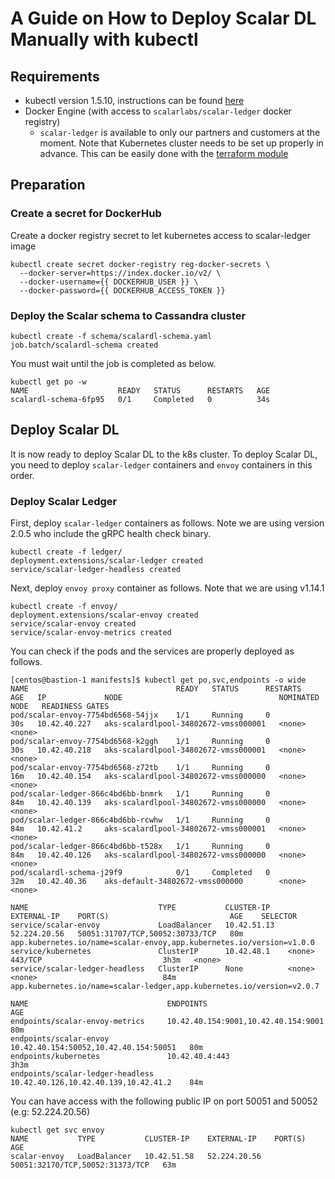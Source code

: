 # A Guide on How to Deploy Scalar DL Manually with kubectl

## Requirements

* kubectl version 1.5.10, instructions can be found [here](https://kubernetes.io/docs/tasks/tools/install-kubectl/)
* Docker Engine (with access to `scalarlabs/scalar-ledger` docker registry)
  * `scalar-ledger` is available to only our partners and customers at the moment.
Note that Kubernetes cluster needs to be set up properly in advance. This can be easily done with the [terraform module](../../docs/README.md)

## Preparation

### Create a secret for DockerHub

Create a docker registry secret to let kubernetes access to scalar-ledger image

```console
kubectl create secret docker-registry reg-docker-secrets \
  --docker-server=https://index.docker.io/v2/ \
  --docker-username={{ DOCKERHUB_USER }} \
  --docker-password={{ DOCKERHUB_ACCESS_TOKEN }}
```

### Deploy the Scalar schema to Cassandra cluster

```console
kubectl create -f schema/scalardl-schema.yaml
job.batch/scalardl-schema created
```

You must wait until the job is completed as below.

```console
kubectl get po -w
NAME                    READY   STATUS      RESTARTS   AGE
scalardl-schema-6fp95   0/1     Completed   0          34s
```

## Deploy Scalar DL

It is now ready to deploy Scalar DL to the k8s cluster. To deploy Scalar DL, you need to deploy `scalar-ledger` containers and `envoy` containers in this order.

### Deploy Scalar Ledger

First, deploy `scalar-ledger` containers as follows. Note we are using version 2.0.5 who include the gRPC health check binary.

```console
kubectl create -f ledger/
deployment.extensions/scalar-ledger created
service/scalar-ledger-headless created
```

Next, deploy `envoy proxy` container as follows. Note that we are using v1.14.1

```console
kubectl create -f envoy/
deployment.extensions/scalar-envoy created
service/scalar-envoy created
service/scalar-envoy-metrics created
```

You can check if the pods and the services are properly deployed as follows.

```console
[centos@bastion-1 manifests]$ kubectl get po,svc,endpoints -o wide
NAME                                 READY   STATUS      RESTARTS   AGE   IP             NODE                                   NOMINATED NODE   READINESS GATES
pod/scalar-envoy-7754bd6568-54jjx    1/1     Running     0          30s   10.42.40.227   aks-scalardlpool-34802672-vmss000001   <none>           <none>
pod/scalar-envoy-7754bd6568-k2ggh    1/1     Running     0          30s   10.42.40.218   aks-scalardlpool-34802672-vmss000001   <none>           <none>
pod/scalar-envoy-7754bd6568-z72tb    1/1     Running     0          16m   10.42.40.154   aks-scalardlpool-34802672-vmss000000   <none>           <none>
pod/scalar-ledger-866c4bd6bb-bnmrk   1/1     Running     0          84m   10.42.40.139   aks-scalardlpool-34802672-vmss000000   <none>           <none>
pod/scalar-ledger-866c4bd6bb-rcwhw   1/1     Running     0          84m   10.42.41.2     aks-scalardlpool-34802672-vmss000001   <none>           <none>
pod/scalar-ledger-866c4bd6bb-t528x   1/1     Running     0          84m   10.42.40.126   aks-scalardlpool-34802672-vmss000000   <none>           <none>
pod/scalardl-schema-j29f9            0/1     Completed   0          32m   10.42.40.36    aks-default-34802672-vmss000000        <none>           <none>

NAME                             TYPE           CLUSTER-IP    EXTERNAL-IP    PORT(S)                           AGE    SELECTOR
service/scalar-envoy             LoadBalancer   10.42.51.13   52.224.20.56   50051:31707/TCP,50052:30733/TCP   80m    app.kubernetes.io/name=scalar-envoy,app.kubernetes.io/version=v1.0.0
service/kubernetes               ClusterIP      10.42.48.1    <none>         443/TCP                           3h3m   <none>
service/scalar-ledger-headless   ClusterIP      None          <none>         <none>                            84m    app.kubernetes.io/name=scalar-ledger,app.kubernetes.io/version=v2.0.7

NAME                               ENDPOINTS                               AGE
endpoints/scalar-envoy-metrics     10.42.40.154:9001,10.42.40.154:9001     80m
endpoints/scalar-envoy             10.42.40.154:50052,10.42.40.154:50051   80m
endpoints/kubernetes               10.42.40.4:443                          3h3m
endpoints/scalar-ledger-headless   10.42.40.126,10.42.40.139,10.42.41.2    84m
```

You can have access with the following public IP on port 50051 and 50052 (e.g: 52.224.20.56)

```console
kubectl get svc envoy
NAME           TYPE           CLUSTER-IP    EXTERNAL-IP    PORT(S)                           AGE
scalar-envoy   LoadBalancer   10.42.51.58   52.224.20.56   50051:32170/TCP,50052:31373/TCP   63m
```
